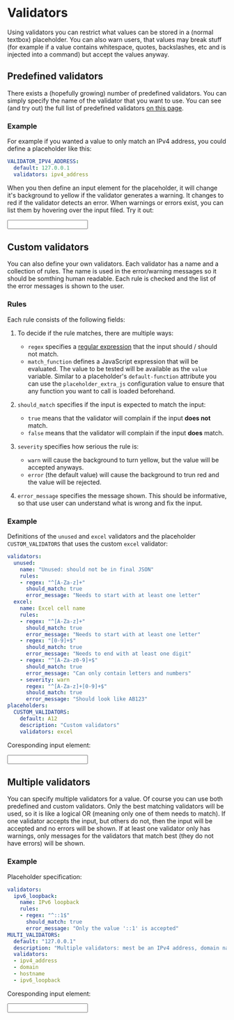 # Validators

Using validators you can restrict what values can be stored in a (normal textbox) placeholder.
You can also warn users, that values may break stuff (for example if a value contains whitespace, quotes, backslashes, etc and is injected into a command) but accept the values anyway.

## Predefined validators

There exists a (hopefully growing) number of predefined validators.
You can simply specify the name of the validator that you want to use.
You can see (and try out) the full list of predefined validators [on this page](./tests/validators.md).

### Example

For example if you wanted a value to only match an IPv4 address, you could define a placeholder like this:

```yaml
VALIDATOR_IPV4_ADDRESS:
  default: 127.0.0.1
  validators: ipv4_address
```

When you then define an input element for the placeholder, it will change it's background to yellow if the validator generates a warning.
It changes to red if the validator detects an error.
When warnings or errors exist, you can list them by hovering over the input filed.
Try it out:

<input data-input-for="VALIDATOR_IPV4_ADDRESS">


## Custom validators

You can also define your own validators.
Each validator has a name and a collection of rules.
The name is used in the error/warning messages so it should be somthing human readable.
Each rule is checked and the list of the error messages is shown to the user.

### Rules

Each rule consists of the following fields:

1. To decide if the rule matches, there are multiple ways:

    - `regex` specifies a [regular expression](https://en.wikipedia.org/wiki/Regular_expression) that the input should / should not match.
    - `match_function` defines a JavaScript expression that will be evaluated.
        The value to be tested will be available as the `value` variable.
        Similar to a placeholder's `default-function` attribute you can use the `placeholder_extra_js` configuration value to ensure that any function you want to call is loaded beforehand.

2. `should_match` specifies if the input is expected to match the input:

    - `true` means that the validator will complain if the input **does not** match.
    - `false` means that the validator will complain if the input **does** match.

3. `severity` specifies how serious the rule is:

    - `warn` will cause the background to turn yellow, but the value will be accepted anyways.
    - `error` (the default value) will cause the background to trun red and the value will be rejected.

4. `error_message` specifies the message shown.
    This should be informative, so that use user can understand what is wrong and fix the input.

### Example

Definitions of the `unused` and `excel` validators and the placeholder `CUSTOM_VALIDATORS` that uses the custom `excel` validator:

```yaml title="placeholder-plugin.yaml"
validators:
  unused:
    name: "Unused: should not be in final JSON"
    rules:
    - regex: "^[A-Za-z]+"
      should_match: true
      error_message: "Needs to start with at least one letter"
  excel:
    name: Excel cell name
    rules:
    - regex: "^[A-Za-z]+"
      should_match: true
      error_message: "Needs to start with at least one letter"
    - regex: "[0-9]+$"
      should_match: true
      error_message: "Needs to end with at least one digit"
    - regex: "^[A-Za-z0-9]+$"
      should_match: true
      error_message: "Can only contain letters and numbers"
    - severity: warn
      regex: "^[A-Za-z]+[0-9]+$"
      should_match: true
      error_message: "Should look like AB123"
placeholders:
  CUSTOM_VALIDATORS:
    default: A12
    description: "Custom validators"
    validators: excel

```

Coresponding input element:

<input data-input-for="CUSTOM_VALIDATORS">


## Multiple validators

You can specify multiple validators for a value.
Of course you can use both predefined and custom validators.
Only the best matching validators will be used, so it is like a logical OR (meaning only one of them needs to match).
If one validator accepts the input, but others do not, then the input will be accepted and no errors will be shown.
If at least one validator only has warnings, only messages for the validators that match best (they do not have errors) will be shown.

### Example

Placeholder specification:

```yaml
validators:
  ipv6_loopback:
    name: IPv6 loopback
    rules:
    - regex: "^::1$"
      should_match: true
      error_message: "Only the value '::1' is accepted"
MULTI_VALIDATORS:
  default: "127.0.0.1"
  description: "Multiple validators: mest be an IPv4 address, domain name, or hostname"
  validators:
  - ipv4_address
  - domain
  - hostname
  - ipv6_loopback
```

Coresponding input element:

<input data-input-for="MULTI_VALIDATORS">

